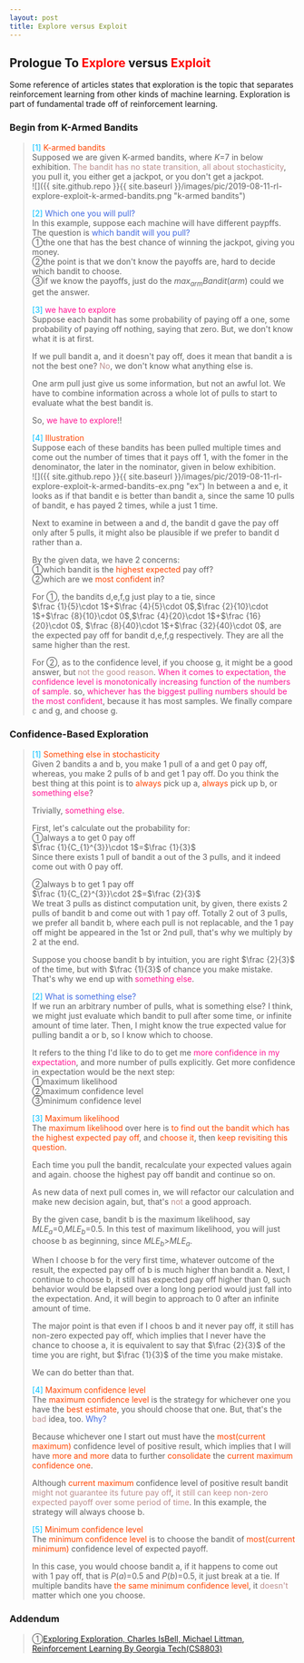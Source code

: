 ```yaml
---
layout: post
title: Explore versus Exploit
---
```


## Prologue To <font color="Red">Explore</font> versus <font color="Red">Exploit</font>
<p class="message">
Some reference of articles states that exploration is the topic that separates reinforcement learning from other kinds of machine learning.  Exploration is part of fundamental trade off of reinforcement learning.
</p>

### Begin from K-Armed Bandits
><font color="DeepSkyBlue">[1]</font>
><font color="OrangeRed">K-armed bandits</font>  
>Supposed we are given K-armed bandits, where $K$=$7$ in below exhibition.  <font color="RosyBrown">The bandit has no state transition, all about stochasticity</font>, you pull it, you either get a jackpot, or you don't get a jackpot.  
![]({{ site.github.repo }}{{ site.baseurl }}/images/pic/2019-08-11-rl-explore-exploit-k-armed-bandits.png "k-armed bandits")
>
><font color="DeepSkyBlue">[2]</font>
><font color="RoyalBlue">Which one you will pull?</font>  
>In this example, suppose each machine will have different paypffs.  The question is <font color="RoyalBlue">which bandit will you pull?</font>  
>&#10112;the one that has the best chance of winning the jackpot, giving you money.  
>&#10113;the point is that we don't know the payoffs are, hard to decide which bandit to choose.  
>&#10114;if we know the payoffs, just do the $max_{arm}Bandit(arm)$ could we get the answer.  
>
><font color="DeepSkyBlue">[3]</font>
><font color="DeepPink">we have to explore</font>  
>Suppose each bandit has some probability of paying off a one, some probability of paying off nothing, saying that zero.  But, we don't know what it is at first.  
>
>If we pull bandit a, and it doesn't pay off, does it mean that bandit a is not the best one?  <font color="RosyBrown">No</font>, we don't know what anything else is.  
>
>One arm pull just give us some information, but not an awful lot.  We have to combine information across a whole lot of pulls to start to evaluate what the best bandit is.  
>
>So, <font color="DeepPink">we have to explore</font>!!  
>
><font color="DeepSkyBlue">[4]</font>
><font color="OrangeRed">Illustration</font>  
>Suppose each of these bandits has been pulled multiple times and come out the number of times that it pays off 1, with the fomer in the denominator, the later in the nominator, given in below exhibition.  
![]({{ site.github.repo }}{{ site.baseurl }}/images/pic/2019-08-11-rl-explore-exploit-k-armed-bandits-ex.png "ex")
>In between a and e, it looks as if that bandit e is better than bandit a, since the same 10 pulls of bandit, e has payed 2 times, while a just 1 time.  
>
>Next to examine in between a and d, the bandit d gave the pay off only after 5 pulls, it might also be plausible if we prefer to bandit d rather than a.  
>
>By the given data, we have 2 concerns:  
>&#10112;which bandit is the <font color="OrangeRed">highest expected</font> pay off?  
>&#10113;which are we <font color="OrangeRed">most confident</font> in?  
>
>For &#10112;, the bandits d,e,f,g just play to a tie, since  
>$\frac {1}{5}\cdot 1$+$\frac {4}{5}\cdot 0$,$\frac {2}{10}\cdot 1$+$\frac {8}{10}\cdot 0$,$\frac {4}{20}\cdot 1$+$\frac {16}{20}\cdot 0$, $\frac {8}{40}\cdot 1$+$\frac {32}{40}\cdot 0$, are the expected pay off for bandit d,e,f,g respectively.  They are all the same higher than the rest.  
>
>For &#10113;, as to the confidence level, if you choose g, it might be a good answer, but <font color="RosyBrown">not the good reason</font>.  <font color="DeepPink">When it comes to expectation, the confidence level is monotonically increasing function of the numbers of sample.</font>  so, <font color="DeepPink">whichever has the biggest pulling numbers should be the most confident</font>, because it has most samples.  We finally compare c and g, and choose g.  

### Confidence-Based Exploration
><font color="DeepSkyBlue">[1]</font>
><font color="OrangeRed">Something else in stochasticity</font>  
>Given 2 bandits a and b, you make 1 pull of a and get 0 pay off, whereas, you make 2 pulls of b and get 1 pay off.  Do you think the best thing at this point is to <font color="OrangeRed">always</font> pick up a, <font color="OrangeRed">always</font> pick up b, or <font color="DeepPink">something else</font>?  
>
>Trivially, <font color="DeepPink">something else</font>.  
>
>First, let's calculate out the probability for:  
>&#10112;always a to get 0 pay off  
>$\frac {1}{C_{1}^{3}}\cdot 1$=$\frac {1}{3}$  
>Since there exists 1 pull of bandit a out of the 3 pulls, and it indeed come out with 0 pay off.  
>
>&#10113;always b to get 1 pay off  
>$\frac {1}{C_{2}^{3}}\cdot 2$=$\frac {2}{3}$  
>We treat 3 pulls as distinct computation unit, by given, there exists 2 pulls of bandit b and come out with 1 pay off.  Totally 2 out of 3 pulls, we prefer all bandit b, where each pull is not replacable, and the 1 pay off might be appeared in the 1st or 2nd pull, that's why we multiply by 2 at the end.  
>
>Suppose you choose bandit b by intuition, you are right $\frac {2}{3}$ of the time, but with $\frac {1}{3}$ of chance you make mistake.  That's why we end up with <font color="DeepPink">something else</font>.  
>
><font color="DeepSkyBlue">[2]</font>
><font color="RoyalBlue">What is something else?</font>  
>If we run an arbitrary number of pulls, what is something else?  I think, we might just evaluate which bandit to pull after some time, or infinite amount of time later.  Then, I might know the true expected value for pulling bandit a or b, so I know which to choose.  
>
>It refers to the thing I'd like to do to get me <font color="DeepPink">more confidence in my expectation</font>, and more number of pulls explicitly.  Get more confidence in expectation would be the next step:  
>&#10112;maximum likelihood  
>&#10113;maximum confidence level  
>&#10114;minimum confidence level  
>
><font color="DeepSkyBlue">[3]</font>
><font color="OrangeRed">Maximum likelihood</font>  
>The <font color="OrangeRed">maximum likelihood</font> over here is <font color="OrangeRed">to find out the bandit which has the highest expected pay off</font>, and <font color="OrangeRed">choose it</font>, then <font color="OrangeRed">keep revisiting this question</font>.  
>
>Each time you pull the bandit, recalculate your expected values again and again.  choose the highest pay off bandit and continue so on.  
>
>As new data of next pull comes in, we will refactor our calculation and make new decision again, but, that's <font color="RosyBrown">not</font> a good approach.  
>
>By the given case, bandit b is the maximum likelihood, say $MLE_{a}$=$0$,$MLE_{b}$=$0.5$.  In this test of maximum likelihood, you will just choose b as beginning, since $MLE_{b}$>$MLE_{a}$.  
>
>When I choose b for the very first time, whatever outcome of the result, the expected pay off of b is much higher than bandit a.  Next, I continue to choose b, it still has expected pay off higher than 0, such behavior would be elapsed over a long long period would just fall into the expectation.  And, it will begin to approach to 0 after an infinite amount of time.  
>
>The major point is that even if I choos b and it never pay off, it still has non-zero expected pay off, which implies that I never have the chance to choose a, it is equivalent to say that $\frac {2}{3}$ of the time you are right, but $\frac {1}{3}$ of the time you make mistake.  
>
>We can do better than that.  
>
><font color="DeepSkyBlue">[4]</font>
><font color="OrangeRed">Maximum confidence level</font>  
>The <font color="OrangeRed">maximum confidence level</font> is the strategy for whichever one you have the <font color="OrangeRed">best estimate</font>, you should choose that one.  But, that's the <font color="RosyBrown">bad</font> idea, too.  <font color="RoyalBlue">Why?</font>  
>
>Because whichever one I start out must have the <font color="OrangeRed">most(current maximum)</font> confidence level of positive result, which implies that I will have <font color="OrangeRed">more and more</font> data to further <font color="OrangeRed">consolidate</font> the <font color="OrangeRed">current maximum confidence one</font>.  
>
>Although <font color="OrangeRed">current maximum</font> confidence level of positive result bandit <font color="RosyBrown">might not guarantee its future pay off</font>, <font color="RosyBrown">it still can keep non-zero expected payoff over some period of time</font>.  In this example, the strategy will always choose b.  
>
><font color="DeepSkyBlue">[5]</font>
><font color="OrangeRed">Minimum confidence level</font>  
>The <font color="OrangeRed">minimum confidence level</font> is to choose the bandit of <font color="OrangeRed">most(current minimum)</font> confidence level of expected payoff.  
>
>In this case, you would choose bandit a, if it happens to come out with 1 pay off, that is $P(a)$=$0.5$ and $P(b)$=$0.5$, it just break at a tie.  If multiple bandits have <font color="OrangeRed">the same minimum confidence level</font>, it <font color="RosyBrown">doesn't</font> matter which one you choose.  

### Addendum
>&#10112;[Exploring Exploration, Charles IsBell, Michael Littman, Reinforcement Learning By Georgia Tech(CS8803)](https://classroom.udacity.com/courses/ud600/lessons/4402978778/concepts/44548888230923)  

<!-- Γ -->
<!-- \Omega -->
<!-- \cap intersection -->
<!-- \cup union -->
<!-- \frac{\Gamma(k + n)}{\Gamma(n)} \frac{1}{r^k}  -->
<!-- \mbox{\large$\vert$}\nolimits_0^\infty -->
<!-- \vert_0^\infty -->
<!-- \vert_{0.5}^{\infty} -->
<!-- &prime; ′ -->
<!-- &Prime; ″ -->
<!-- $E\lbrack X\rbrack$ -->
<!-- \overline{X_n} -->
<!-- \underset{Succss}P -->
<!-- \frac{{\overline {X_n}}-\mu}{S/\sqrt n} -->
<!-- \lim_{t\rightarrow\infty} -->
<!-- \int_{0}^{a}\lambda\cdot e^{-\lambda\cdot t}\operatorname dt -->
<!-- \Leftrightarrow -->
<!-- \prod_{v\in V} -->
<!-- \subset -->
<!-- \subseteq -->
<!-- \varnothing -->
<!-- \perp -->
<!-- \overset\triangle= -->
<!-- \left|X\right| -->
<!-- \xrightarrow{r_t} -->
<!-- \left\|?\right\| => ||?||-->
<!-- \left|?\right| => |?|-->
<!-- \lbrack BQ\rbrack => [BQ] -->
<!-- \subset -->
<!-- \subseteq -->

<!-- Notes -->
<!-- <font color="OrangeRed">items, verb, to make it the focus, mathematic expression</font> -->
<!-- <font color="Red">KKT</font> -->
<!-- <font color="Red">SMO heuristics</font> -->
<!-- <font color="Red">F</font> distribution -->
<!-- <font color="Red">t</font> distribution -->
<!-- <font color="DeepSkyBlue">suggested item, soft item</font> -->
<!-- <font color="RoyalBlue">old alpha, quiz, example</font> -->
<!-- <font color="Green">new alpha</font> -->

<!-- <font color="#C20000">conclusion, finding</font> -->
<!-- <font color="DeepPink">positive conclusion, finding</font> -->
<!-- <font color="RosyBrown">negative conclusion, finding</font> -->

<!-- <font color="#00ADAD">policy</font> -->
<!-- <font color="#6100A8">full observable</font> -->
<!-- <font color="#FFAC12">partial observable</font> -->
<!-- <font color="#EB00EB">stochastic</font> -->
<!-- <font color="#8400E6">state transition</font> -->
<!-- <font color="#D600D6">discount factor gamma $\gamma$</font> -->
<!-- <font color="#D600D6">$V(S)$</font> -->
<!-- <font color="#9300FF">immediate reward R(S)</font> -->

<!-- ### <font color="RoyalBlue">Example</font>: Illustration By Rainy And Sunny Days In One Week -->
<!-- <font color="RoyalBlue">[Question]</font> -->
<!-- <font color="DeepSkyBlue">[Answer]</font> -->

<!-- <font color="Brown">Notes::mjtsai1974</font> -->

<!-- 
[1]Given the vehicles pass through a highway toll station is $6$ per minute, what is the probability that no cars within $30$ seconds?
><font color="DeepSkyBlue">[1]</font>
><font color="OrangeRed">Given the vehicles pass through a highway toll station is $6$ per minute, what is the probability that no cars within $30$ seconds?</font>  
-->

<!--
><font color="DeepSkyBlue">[Notes]</font>
><font color="OrangeRed">Why at this moment, the Poisson and exponential probability come out with different result?</font>  
-->

<!-- https://www.medcalc.org/manual/gamma_distribution_functions.php -->
<!-- https://www.statlect.com/probability-distributions/student-t-distribution#hid5 -->
<!-- http://www.wiris.com/editor/demo/en/ -->